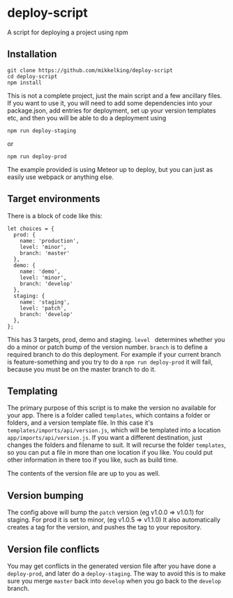 # deploy-script

A script for deploying a project using npm

## Installation

```
git clone https://github.com/mikkelking/deploy-script
cd deploy-script
npm install
```

This is not a complete project, just the main script and a few ancillary files. If you want to use it, you will need to add some dependencies into your package.json, add entries for deployment, set up your version templates etc, and then you will be able to do a deployment using

```
npm run deploy-staging
```

or 

```
npm run deploy-prod
```

The example provided is using Meteor up to deploy, but you can just as easily use webpack or anything else.

## Target environments

There is a block of code like this:

```
let choices = {
  prod: {
    name: 'production',
    level: 'minor',
    branch: 'master'
  },
  demo: {
    name: 'demo',
    level: 'minor',
    branch: 'develop'
  },
  staging: {
    name: 'staging',
    level: 'patch',
    branch: 'develop'
  },
};
```

This has 3 targets, prod, demo and staging. `level ` determines whether you do a minor or patch bump of the version number. `branch` is to define a required branch to do this deployment. For example if your current branch is feature-something and you try to do a `npm run deploy-prod` it will fail, because you must be on the master branch to do it.

## Templating

The primary purpose of this script is to make the version no available for your app. There is a folder called `templates`, which contains a folder or folders, and a version template file. In this case it's `templates/imports/api/version.js`, which will be templated into a location `app/imports/api/version.js`. If you want a different destination, just changes the folders and filename to suit. It will recurse the folder `templates`, so you can put a file in more than one location if you like. You could put other information in there too if you like, such as build time.

The contents of the version file are up to you as well.

## Version bumping

The config above will bump the `patch` version (eg v1.0.0 => v1.0.1) for staging. For prod it is set to minor, (eg v1.0.5 => v1.1.0)
It also automatically creates a tag for the version, and pushes the tag to your repository.

## Version file conflicts

You may get conflicts in the generated version file after you have done a `deploy-prod`, and later do a `deploy-staging`. The way to avoid this is to make sure you merge `master` back into `develop` when you go back to the `develop` branch.

